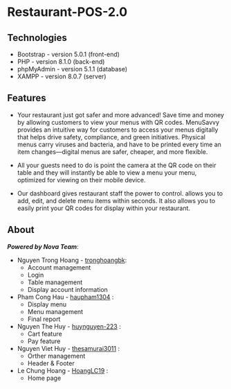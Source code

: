 # Restaurant-POS-2.0

## Technologies
* Bootstrap - version 5.0.1  (front-end)
* PHP - version 8.1.0 (back-end)
* phpMyAdmin - version 5.1.1 (database)
* XAMPP - version 8.0.7 (server)

## Features
* Your restaurant just got safer and more advanced! Save time and money by allowing customers to view your menus with QR codes. MenuSavvy provides an intuitive way for customers to access your menus digitally that helps drive safety, compliance, and green initiatives. Physical menus carry viruses and bacteria, and have to be printed every time an item changes—digital menus are safer, cheaper, and more flexible.

* All your guests need to do is point the camera at the QR code on their table and they will instantly be able to view a menu your menu, optimized for viewing on their mobile device.

* Our dashboard gives restaurant staff the power to control. allows you to add, edit, and delete menu items within seconds. It also allows you to easily print your QR codes for display within your restaurant.

## About

***Powered by Nova Team***:
* Nguyen Trong Hoang - [tronghoangbk](https://github.com/tronghoangbk): 
	+ Account management
	+ Login
	+ Table management
	+ Display account information
* Pham Cong Hau - [haupham1304](https://github.com/haupham1304) :
  	+ Display menu
  	+ Menu management
  	+ Final report
* Nguyen The Huy - [huynguyen-223](https://github.com/huynguyen-223) : 
  	+ Cart feature
  	+ Pay feature
* Nguyen Viet Huy - [thesamurai3011](https://github.com/thesamurai3011) : 
  	+ Orther management
  	+ Header & Footer
* Le Chung Hoang - [HoangLC19](https://github.com/HoangLC19) : 
  	+ Home page
